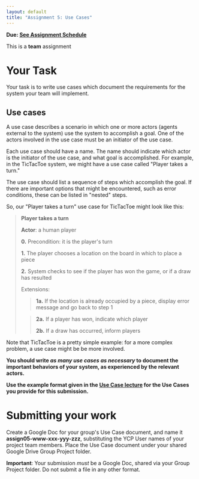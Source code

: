 ```yaml
---
layout: default
title: "Assignment 5: Use Cases"
---
```


**Due: [See Assignment Schedule](index.html)**

This is a **team** assignment

# Your Task

Your task is to write use cases which document the requirements for the system your team will implement.

## Use cases

A use case describes a scenario in which one or more actors (agents external to the system) use the system to accomplish a goal. One of the actors involved in the use case must be an initiator of the use case.

Each use case should have a name. The name should indicate which actor is the initiator of the use case, and what goal is accomplished. For example, in the TicTacToe system, we might have a use case called "Player takes a turn."

The use case should list a sequence of steps which accomplish the goal. If there are important options that might be encountered, such as error conditions, these can be listed in "nested" steps.

So, our "Player takes a turn" use case for TicTacToe might look like this:

> **Player takes a turn**
>
> **Actor**: a human player
>
> **0.** Precondition: it is the player's turn
>
> **1.** The player chooses a location on the board in which to place a piece
>
> **2.** System checks to see if the player has won the game, or if a draw has resulted
>
> Extensions:
>
> > **1a.** If the location is already occupied by a piece, display error message and go back to step 1
>
> > **2a.** If a player has won, indicate which player
> >
> > **2b.** If a draw has occurred, inform players

Note that TicTacToe is a pretty simple example: for a more complex problem, a use case might be be more involved.

**You should write *as many use cases as necessary* to document the important behaviors of your system, as experienced by the relevant actors.**

**Use the example format given in the [Use Case lecture](../lectures/lecture03.html) for the Use Cases you provide for this submission.**

# Submitting your work

Create a Google Doc for your group's Use Case document, and name it **assign05-www-xxx-yyy-zzz**, substituting the YCP User names of your project team members.  Place the Use Case document under your shared Google Drive Group Project folder.

<div class="callout">
<b>Important</b>: Your submission <i>must</i> be a Google Doc, shared via your Group Project folder.
Do not submit a file in any other format.
</div>
